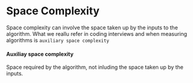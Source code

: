 # Space Complexity
Space complexity can involve the space taken up by the inputs to the algorithm. What we reallu refer in coding interviews and when measuring algorithms is `auxiliary space complexity`

#### Auxiliay space complexity
Space required by the algorithm, not inluding the space taken up by the inputs.
